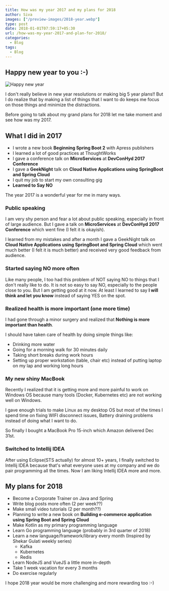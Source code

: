 ```yaml
---
title: How was my year 2017 and my plans for 2018
author: Siva
images: ["/preview-images/2018-year.webp"]
type: post
date: 2018-01-01T07:59:17+05:30
url: /how-was-my-year-2017-and-plan-for-2018/
categories:
  - Blog
tags:
  - Blog
---
```

## Happy new year to you :-)

![Happy new year](/images/2018-year.webp "Happy new year")

I don't really believe in new year resolutions or making big 5 year plans!! 
But I do realize that by making a list of things that I want to do keeps me focus on those things and minimize the distractions.

Before going to talk about my grand plans for 2018 let me take moment and see how was my 2017.

## What I did in 2017

* I wrote a new book **Beginning Spring Boot 2** with Apress publishers
* I learned a lot of good practices at ThoughtWorks
* I gave a conference talk on **MicroServices** at **DevConHyd 2017 Conference**
* I gave a **GeekNight** talk on **Cloud Native Applications using SpringBoot and Spring Cloud**
* I quit my job to start my own consulting gig
* **Learned to Say NO** 

The year 2017 is a wonderful year for me in many ways. 

### Public speaking
I am very shy person and fear a lot about public speaking, especially in front of large audience.
But I gave a talk on **MicroServices** at **DevConHyd 2017 Conference** which went fine (I felt it is okayish). 

I learned from my mistakes and after a month I gave a GeekNight talk on **Cloud Native Applications using SpringBoot and Spring Cloud** 
which went much better (I felt it is much better) and received very good feedback from audience.

### Started saying NO more often
Like many people, I too had this problem of NOT saying NO to things that I don't really like to do.
It is not so easy to say NO, especially to the people close to you. But I am getting good at it now.
At least I learned to say **I will think and let you know** instead of saying YES on the spot. 

### Realized health is more important (one more time)
I had gone through a minor surgery and realized that **Nothing is more important than health**.

I should have taken care of health by doing simple things like:

* Drinking more water
* Going for a morning walk for 30 minutes daily
* Taking short breaks during work hours
* Setting up proper workstation (table, chair etc) instead of putting laptop on my lap and working long hours


### My new shiny MacBook
Recently I realized that it is getting more and more painful to work on Windows OS because many tools (Docker, Kubernetes etc) are not working well on Windows. 

I gave enough trials to make Linux as my desktop OS but most of the times I spend time on fixing WIFI disconnect issues, Battery draining problems instead of doing what I want to do. 

So finally I bought a MacBook Pro 15-inch which Amazon delivered Dec 31st. 

### Switched to Intellij IDEA
After using Eclipse(STS actually) for almost 10+ years, I finally switched to Intellij IDEA because that's what everyone uses at my company and we do pair programming all the times.
Now I am liking Intellij IDEA more and more.


## My plans for 2018

* Become a Corporate Trainer on Java and Spring
* Write blog posts more often (2 per week??)
* Make small video tutorials (2 per month??)
* Planning to write a new book on **Building e-commerce application using Spring Boot and Spring Cloud**
* Make Kotlin as my primary programming language
* Learn Go programming language (probably in 3rd quarter of 2018)
* Learn a new language/framework/library every month (Inspired by Shekar Gulati weekly series)
    * Kafka
    * Kubernetes
    * Redis
* Learn NodeJS and VueJS a little more in-depth    
* Take 1 week vacation for every 3 months 
* Do exercise regularly 

I hope 2018 year would be more challenging and more rewarding too :-)